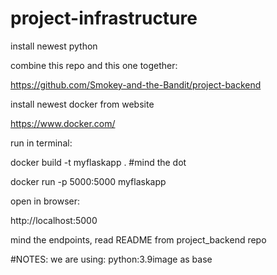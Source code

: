 # project-infrastructure

install newest python

combine this repo and this one together:

https://github.com/Smokey-and-the-Bandit/project-backend


install newest docker from website

https://www.docker.com/

run in terminal:

docker build -t myflaskapp .           #mind the dot

docker run -p 5000:5000 myflaskapp

open in browser:

http://localhost:5000

mind the endpoints, read README from project_backend repo


#NOTES:
we are using: python:3.9image as base

